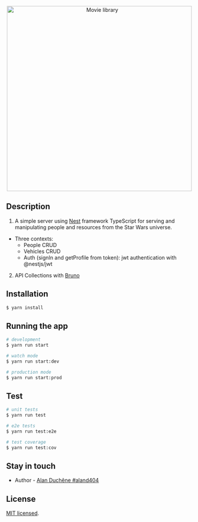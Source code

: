 <p align="center">
  <a href="https://www.numerama.com/wp-content/uploads/2021/08/star-wars.jpg" width="500" alt="People library" /></a>
  <a href="https://www.numerama.com/wp-content/uploads/2021/08/star-wars.jpg" target="blank"><img src="https://www.numerama.com/wp-content/uploads/2021/08/star-wars.jpg" width="500" alt="Movie library" /></a>

</p>

## Description

1. A simple server using [Nest](https://nestjs.com/) framework TypeScript for serving and manipulating people and resources from the Star Wars universe.
* Three contexts:
  * People CRUD
  * Vehicles CRUD
  * Auth (signIn and getProfile from token): jwt authentication with @nestjs/jwt
2. API Collections with [Bruno](https://www.usebruno.com/)


## Installation

```bash
$ yarn install
```

## Running the app

```bash
# development
$ yarn run start

# watch mode
$ yarn run start:dev

# production mode
$ yarn run start:prod
```

## Test

```bash
# unit tests
$ yarn run test

# e2e tests
$ yarn run test:e2e

# test coverage
$ yarn run test:cov
```

## Stay in touch

- Author - [Alan Duchêne #aland404](https://github.com/aland404?tab=repositories)

## License

[MIT licensed](LICENSE).
